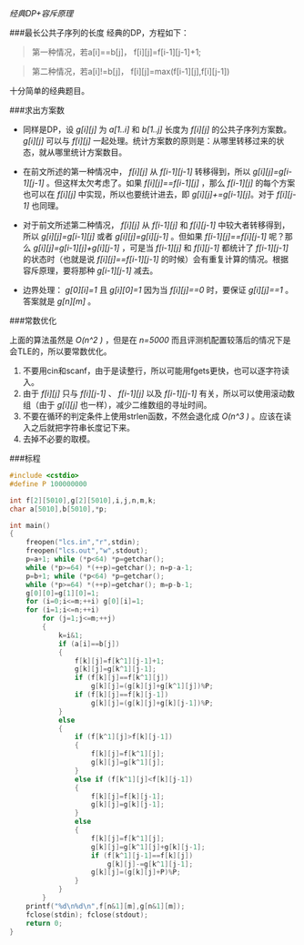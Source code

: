 *经典DP+容斥原理*

###最长公共子序列的长度
经典的DP，方程如下：
> 第一种情况，若a[i]==b[j]， f[i][j]=f[i-1][j-1]+1;

> 第二种情况，若a[i]!=b[j]， f[i][j]=max(f[i-1][j],f[i][j-1])

十分简单的经典题目。

###求出方案数
- 同样是DP，设 *g[i][j]* 为 *a[1..i]* 和 *b[1..j]* 长度为 *f[i][j]* 的公共子序列方案数。 *g[i][j]* 可以与 *f[i][j]* 一起处理。统计方案数的原则是：从哪里转移过来的状态，就从哪里统计方案数目。

- 在前文所述的第一种情况中， *f[i][j]* 从 *f[i-1][j-1]* 转移得到，所以 *g[i][j]=g[i-1][j-1]* 。但这样太欠考虑了。如果 *f[i][j]==f[i-1][j]* ，那么 *f[i-1][j]* 的每个方案也可以在 *f[i][j]* 中实现，所以也要统计进去，即 *g[i][j]+=g[i-1][j]*。对于 *f[i][j-1]* 也同理。 

- 对于前文所述第二种情况， *f[i][j]* 从 *f[i-1][j]* 和 *f[i][j-1]* 中较大者转移得到，所以 *g[i][j]=g[i-1][j]* 或者 *g[i][j]=g[i][j-1]* 。但如果 *f[i-1][j]==f[i][j-1]* 呢？那么 *g[i][j]=g[i-1][j]+g[i][j-1]* ，可是当 *f[i-1][j]* 和 *f[i][j-1]* 都统计了 *f[i-1][j-1]* 的状态时（也就是说 *f[i][j]==f[i-1][j-1]* 的时候）会有重复计算的情况。根据容斥原理，要将那种 *g[i-1][j-1]* 减去。

- 边界处理： *g[0][i]=1* 且 *g[i][0]=1* 因为当 *f[i][j]==0* 时，要保证 *g[i][j]==1* 。答案就是 *g[n][m]* 。

###常数优化

上面的算法虽然是 *O(n^2 )* ，但是在 *n=5000* 而且评测机配置较落后的情况下是会TLE的，所以要常数优化。

1. 不要用cin和scanf，由于是读整行，所以可能用fgets更快，也可以逐字符读入。
2. 由于 *f[i][j]* 只与 *f[i][j-1]* 、 *f[i-1][j]* 以及 *f[i-1][j-1]* 有关，所以可以使用滚动数组（由于 *g[i][j]* 也一样），减少二维数组的寻址时间。
3. 不要在循环的判定条件上使用strlen函数，不然会退化成 *O(n^3 )* 。应该在读入之后就把字符串长度记下来。
4. 去掉不必要的取模。

###标程

```cpp
#include <cstdio>
#define P 100000000

int f[2][5010],g[2][5010],i,j,n,m,k;
char a[5010],b[5010],*p;

int main()
{
    freopen("lcs.in","r",stdin);
    freopen("lcs.out","w",stdout);
    p=a+1; while (*p<64) *p=getchar();
    while (*p>=64) *(++p)=getchar(); n=p-a-1;
    p=b+1; while (*p<64) *p=getchar();
    while (*p>=64) *(++p)=getchar(); m=p-b-1;
    g[0][0]=g[1][0]=1;
    for (i=0;i<=m;++i) g[0][i]=1;
    for (i=1;i<=n;++i)
        for (j=1;j<=m;++j)
        {
            k=i&1;
            if (a[i]==b[j])
            {
                f[k][j]=f[k^1][j-1]+1;
                g[k][j]=g[k^1][j-1];
                if (f[k][j]==f[k^1][j])
                    g[k][j]=(g[k][j]+g[k^1][j])%P;
                if (f[k][j]==f[k][j-1])
                    g[k][j]=(g[k][j]+g[k][j-1])%P;
            }
            else
            {
                if (f[k^1][j]>f[k][j-1])
                {
                    f[k][j]=f[k^1][j];
                    g[k][j]=g[k^1][j];
                }
                else if (f[k^1][j]<f[k][j-1])
                {
                    f[k][j]=f[k][j-1];
                    g[k][j]=g[k][j-1];
                }
                else
                {
                    f[k][j]=f[k^1][j];
                    g[k][j]=g[k^1][j]+g[k][j-1];
                    if (f[k^1][j-1]==f[k][j])
                        g[k][j]-=g[k^1][j-1];
                    g[k][j]=(g[k][j]+P)%P;
                }
            }
        }
    printf("%d\n%d\n",f[n&1][m],g[n&1][m]);
    fclose(stdin); fclose(stdout);
    return 0;
}

```
